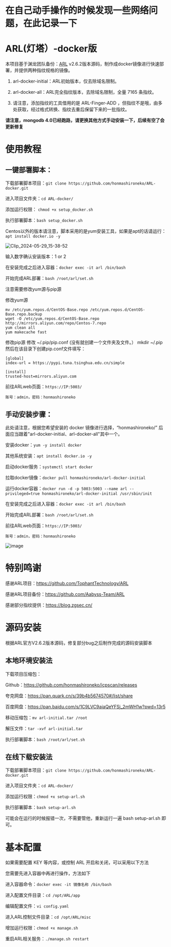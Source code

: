 # 在自己动手操作的时候发现一些网络问题，在此记录一下

# ARL(灯塔）-docker版

本项目基于渊龙团队备份：[ARL](https://github.com/Aabyss-Team/ARL) v2.6.2版本源码，制作成docker镜像进行快速部署，并提供两种指纹规格的镜像。

1.  arl-docker-initial：ARL初始版本，仅去除域名限制。

2.  arl-docker-all：ARL完全指纹版本，去除域名限制，全量 7165 条指纹。
  
3.  请注意，添加指纹的工具借用的是 ARL-Finger-ADD ，但指纹不是哦，由多处获取，经过格式转换、指纹去重后保留下来的一批指纹。

**请注意，mongodb 4.0已经跑路，请更换其他方式手动安装一下，后续有空了会更新修复**

# 使用教程

## 一键部署脚本：

下载部署脚本项目：`git clone https://github.com/honmashironeko/ARL-docker.git`

进入项目文件夹：`cd ARL-docker/`

添加运行权限： `chmod +x setup_docker.sh`

执行部署脚本：`bash setup_docker.sh`

Centos以外的版本请注意，脚本采用的是yum安装工具，如果是apt的话请运行：`apt install docker.io -y`

![Clip_2024-05-29_15-38-52](https://github.com/honmashironeko/ARL-docker/assets/139044047/ad96b024-194c-4711-8d4c-0079e535341a)


输入数字确认安装版本：1 or 2

在安装完成之后进入容器：`docker exec -it arl /bin/bash`

开始完成ARL部署：`bash /root/arl/set.sh`

注意需要修改yum源与pip源

修改yum源
```
mv /etc/yum.repos.d/CentOS-Base.repo /etc/yum.repos.d/CentOS-Base.repo.backup
wget -O /etc/yum.repos.d/CentOS-Base.repo http://mirrors.aliyun.com/repo/Centos-7.repo
yum clean all
yum makecache fast
```

修改pip源
修改 ~/.pip/pip.conf (没有就创建一个文件夹及文件。）
mkdir ~/.pip
然后在该目录下创建pip.conf文件填写：
```
[global]
index-url = https://pypi.tuna.tsinghua.edu.cn/simple

[install]
trusted-host=mirrors.aliyun.com
```

前往ARLweb页面：`https://IP:5003/`

`账号：admin，密码：honmashironeko`

## 手动安装步骤：

此处请注意，根据您希望安装的 docker 镜像进行选择，“honmashironeko/” 后面应当跟着"arl-docker-initial、arl-docker-all"其中一个。

安装docker：`yum -y install docker`

其他系统安装：`apt install docker.io -y`

启动docker服务：`systemctl start docker`

拉取docker镜像：`docker pull honmashironeko/arl-docker-initial`

运行docker容器：`docker run -d -p 5003:5003 --name arl --privileged=true honmashironeko/arl-docker-initial /usr/sbin/init`

在安装完成之后进入容器：`docker exec -it arl /bin/bash`

开始完成ARL部署：`bash /root/arl/set.sh`

前往ARLweb页面：`https://IP:5003/`

`账号：admin，密码：honmashironeko`

![image](https://github.com/honmashironeko/ARL-docker/assets/139044047/8cd0408b-880b-4772-821d-932c7f1a948f)


# 特别鸣谢

感谢ARL项目：https://github.com/TophantTechnology/ARL

感谢ARL项目备份：https://github.com/Aabyss-Team/ARL

感谢部分指纹提供：https://blog.zgsec.cn/

# 源码安装

根据ARL官方V2.6.2版本源码，修复部分bug之后制作完成的源码安装脚本

## 本地环境安装法

下载项目压缩包：

Github：https://github.com/honmashironeko/icpscan/releases

夸克网盘：https://pan.quark.cn/s/39b4b5674570#/list/share

百度网盘：https://pan.baidu.com/s/1C9LVC9aiaQeYFSj_2mWH1w?pwd=13r5

移动压缩包：`mv arl-initial.tar /root`

解压文件：`tar -xvf arl-initial.tar`

执行部署脚本：`bash /root/arl/set.sh`

## 在线下载安装法

下载部署脚本项目：`git clone https://github.com/honmashironeko/ARL-docker.git`

进入项目文件夹：`cd ARL-docker/`

添加运行权限：`chmod +x setup-arl.sh`

执行部署脚本：`bash setup-arl.sh`

可能会在运行的时候报错一次，不需要管他，重新运行一遍 bash setup-arl.sh 即可。

# 基本配置

如果需要配置 KEY 等内容，或控制 ARL 开启和关闭，可以采用以下方法

您需要先进入容器中再进行操作，方法如下

进入容器命令：`docker exec -it 镜像名称 /bin/bash`

进入配置文件目录：`cd /opt/ARL/app`

编辑配置文件：`vi config.yaml`

进入ARL控制文件目录：`cd /opt/ARL/misc`

增加运行权限：`chmod +x manage.sh`

重启ARL相关服务：`./manage.sh restart`

